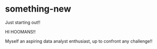 # something-new
Just starting out!!

HI HOOMANS!!

Myself an aspiring data analyst enthusiast, up to confront any challenge!!
